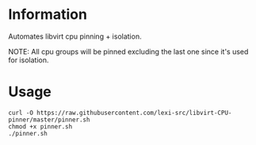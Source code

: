 # Information
Automates libvirt cpu pinning + isolation.

NOTE: All cpu groups will be pinned excluding the last one since it's used for isolation.

# Usage
```
curl -O https://raw.githubusercontent.com/lexi-src/libvirt-CPU-pinner/master/pinner.sh
chmod +x pinner.sh
./pinner.sh
```
